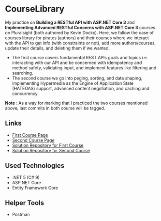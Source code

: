 # CourseLibrary
My practice on **Building a RESTful API with ASP.NET Core 3** and **Implementing Advanced RESTful Concerns with ASP.NET Core 3** courses on Pluralsight (both authored by Kevin Dockx). Here, we follow the case of courses library for pirates (authors) and their courses where we interact with the API to get info (with constraints or not), add more authors/courses, update their details, and deleting them if we wanted.

- The first course covers fundamental REST APIs goals and topics i.e. interacting with our API and be concerned with idempotency and method safety, validating input, and implement features like filtering and searching.
- The second course we go into peging, sorting, and data shaping, implementing Hypermedia as the Engine of Application State (HATEOAS) support, advanced content negotiation, and caching and concurrency.

**Note** : As a way for marking that I practiced the two courses mentioned above, last commits in both course will be tagged. 

## Links 
- [First Course Page](https://www.pluralsight.com/courses/asp-dot-net-core-3-restful-api-building)
- [Second Course Page](https://app.pluralsight.com/library/courses/asp-dot-net-core-3-advanced-restful-concerns/table-of-contents)
- [Solution Repository for First Course](https://github.com/KevinDockx/BuildingRESTfulAPIAspNetCore3)
- [Solution Repository for Second Course](https://github.com/KevinDockx/ImplementingAdvancedRESTfulConcernsAspNetCore3)

## Used Technologies
- .NET 5 (C# 9)
- ASP.NET Core
- Entity Framework Core

## Helper Tools
- Postman
